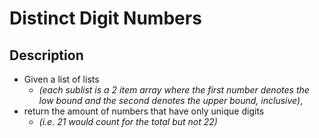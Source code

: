 # Distinct Digit Numbers
## Description
* Given a list of lists
    * _(each sublist is a 2 item array where the first number denotes the low bound and the second denotes the upper bound, inclusive)_,
* return the amount of numbers that have only unique digits
    * _(i.e. 21 would count for the total but not 22)_